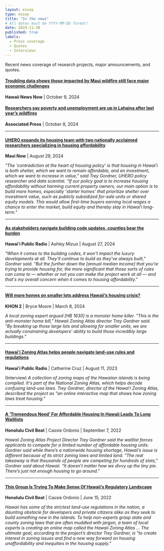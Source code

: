 ```yaml
---
layout: essay
type: essay
title: "In the news"
# All dates must be YYYY-MM-DD format!
date: 2024-11-30
published: true
labels:
  - Press coverage
  - Quotes
  - Interviews
---
```


Recent news coverage of research projects, major announcements, and quotes.

#### [Troubling data shows those impacted by Maui wildfire still face major economic challenges](https://www.hawaiinewsnow.com/2024/10/09/troubling-data-shows-those-impacted-by-maui-wildfire-still-face-major-economic-challenges/) 
**Hawaii News Now** | October 9, 2024  

#### [Researchers say poverty and unemployment are up in Lahaina after last year’s wildfires](https://apnews.com/article/hawaii-maui-wildfires-unemployment-poverty-ce07492d00bd845a546cb8ce1becd37b)  
**Associated Press** | October 8, 2024  

---

#### [UHERO expands its housing team with two nationally acclaimed researchers specializing in housing affordability](https://mauinow.com/2024/08/29/uhero-expands-its-housing-team-with-two-nationally-acclaimed-researchers-specializing-in-housing-affordability/)  
**Maui Now** | August 29, 2024  

_"The 'contradiction at the heart of housing policy' is that housing in Hawaiʻi is both shelter, which we want to remain affordable, and an investment, which we want to increase in value," said Trey Gordner, UHERO policy researcher and data scientist. "If our policy goal is to increase housing affordability without harming current property owners, our main option is to build more homes, especially 'starter homes' that prioritize shelter over investment value, such as publicly subsidized for-sale units or shared equity models. This would allow first-time buyers earning local wages a chance to enter the market, build equity and thereby stay in Hawaiʻi long-term."_  

---  

#### [As stakeholders navigate building code updates, counties bear the burden](https://www.hawaiipublicradio.org/local-news/2024-08-27/stakeholders-navigate-building-code-updates-counties-bear-burden)  
**Hawaiʻi Public Radio** | Ashley Mizuo | August 27, 2024  

_"When it comes to the building codes, it won't impact the luxury developments at all. They'll continue to build as they've always built," Gordner said. "But the further down the [annual median income] that you're trying to provide housing for, the more significant that those sorts of rules can come to — whether or not you can make the project work at all — and that's my overall concern when it comes to housing affordability."_  

---  

#### [Will more homes on smaller lots address Hawaii’s housing crisis?](https://www.khon2.com/local-news/more-homes-on-smaller-lots-how-this-can-address-states-need-for-more-housing/)  
**KHON 2** | Bryce Moore | March 8, 2024  

_A local zoning expert argued \[HB 1630\] is a monster home killer. "This is the anti-monster home bill," Hawaii Zoning Atlas director Trey Gordner said. "By breaking up those large lots and allowing for smaller units, we are actually constraining developers’ ability to build those incredibly large buildings."_  

---  

#### [Hawaiʻi Zoning Atlas helps people navigate land-use rules and regulations](https://www.hawaiipublicradio.org/the-conversation/2023-08-11/hawai%CA%BBi-zoning-atlas-helps-people-navigate-land-use-rules-and-regulations)  
**Hawaiʻi Public Radio** | Catherine Cruz | August 11, 2023

(Interview) _A collection of zoning maps of the Hawaiian islands is being compiled. It's part of the National Zoning Atlas, which helps decode confusing land-use laws. Trey Gordner, director of the Hawaiʻi Zoning Atlas, described the project as "an online interactive map that shows how zoning laws treat housing."_  

---  
 
#### [A ‘Tremendous Need’ For Affordable Housing In Hawaii Leads To Long Waitlists](https://www.civilbeat.org/2022/09/a-tremendous-need-for-affordable-housing-in-hawaii-leads-to-long-waitlists/)  
**Honolulu Civil Beat** | Cassie Ordonio | September 7, 2022  

_Hawaii Zoning Atlas Project Director Trey Gordner said the waitlist forces applicants to compete for a limited number of affordable housing units. Gordner said while there’s a nationwide housing shortage, Hawaii’s issue is different because of its strict zoning laws and limited land. "The real takeaway is that thousands of people are competing for hundreds of slots," Gordner said about Hawaii. "It doesn’t matter how we divvy up the tiny pie. There’s just not enough housing to go around."_ 

---  

#### [This Group Is Trying To Make Sense Of Hawaii’s Regulatory Landscape](https://www.civilbeat.org/2022/06/this-group-is-trying-to-make-sense-of-hawaiis-regulatory-landscape/)  
**Honolulu Civil Beat** | Cassie Ordonio | June 15, 2022  

_Hawaii has some of the strictest land-use regulations in the nation, a daunting obstacle for developers and private citizens alike as they seek to build something new in the islands. To help non-experts grasp state and county zoning laws that are often muddled with jargon, a team of local experts is creating an online map called the Hawaii Zoning Atlas ... The ultimate goal, according to the project’s director Trey Gordner, is "to create interest in zoning issues and find a new way forward on housing unaffordability and inequities in the housing supply."_  